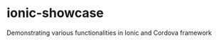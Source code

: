 ionic-showcase
==============

Demonstrating various functionalities in Ionic and Cordova framework
